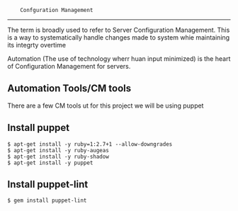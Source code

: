 		Confguration Management
-----------------------------------------------

The term is broadly used to refer to Server Configuration Management. This is a way to systematically handle changes made to system whie maintaining its integrty overtime


Automation (The use of technology wherr huan input minimized) is the heart of Configuration Management for servers.

Automation Tools/CM tools
------------------------

There are a few CM tools ut for this project we will be using puppet

Install puppet
---------------
	$ apt-get install -y ruby=1:2.7+1 --allow-downgrades
	$ apt-get install -y ruby-augeas
	$ apt-get install -y ruby-shadow
	$ apt-get install -y puppet


Install puppet-lint
-----------------------
	$ gem install puppet-lint
